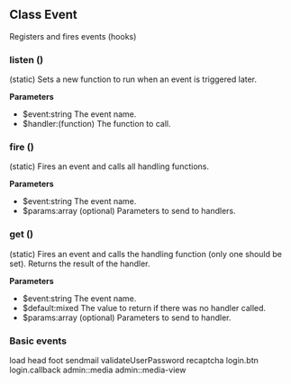 
## Class Event

Registers and fires events (hooks)

### listen ()
(static) Sets a new function to run when an event is triggered later.

**Parameters**
- $event:string The event name.
- $handler:(function) The function to call.


### fire ()
(static) Fires an event and calls all handling functions.

**Parameters**
- $event:string The event name.
- $params:array (optional) Parameters to send to handlers.


### get ()
(static) Fires an event and calls the handling function (only one should be set).
Returns the result of the handler.

**Parameters**
- $event:string The event name.
- $default:mixed The value to return if there was no handler called.
- $params:array (optional) Parameters to send to handler.


### Basic events
load
head
foot
sendmail
validateUserPassword
recaptcha
login.btn
login.callback
admin::media
admin::media-view